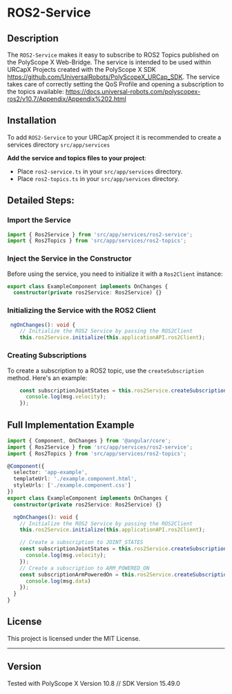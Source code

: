 # ROS2-Service

## Description
The `ROS2-Service` makes it easy to subscribe to ROS2 Topics published on the PolyScope X Web-Bridge. The service is intended to be used within URCapX Projects created with the PolyScope X SDK https://github.com/UniversalRobots/PolyScopeX_URCap_SDK. The service takes care of correctly setting the QoS Profile and opening a subscription to the topics available: https://docs.universal-robots.com/polyscopex-ros2/v10.7/Appendix/Appendix%202.html

## Installation
To add `ROS2-Service` to your URCapX project it is recommended to create a services directory `src/app/services`

 **Add the service and topics files to your project**:
   - Place `ros2-service.ts` in your `src/app/services` directory.
   - Place `ros2-topics.ts` in your `src/app/services` directory.


## Detailed Steps:
### Import the Service
```typescript
import { Ros2Service } from 'src/app/services/ros2-service';
import { Ros2Topics } from 'src/app/services/ros2-topics';
```
### Inject the Service in the Constructor
Before using the service, you need to initialize it with a `Ros2Client` instance:

```typescript
export class ExampleComponent implements OnChanges {
  constructor(private ros2Service: Ros2Service) {}
```
### Initializing the Service with the ROS2 Client
```typescript
 ngOnChanges(): void {
    // Initialize the ROS2 Service by passing the ROS2Client
    this.ros2Service.initialize(this.applicationAPI.ros2Client);
```
### Creating Subscriptions
To create a subscription to a ROS2 topic, use the `createSubscription` method. Here's an example:

```typescript
    const subscriptionJointStates = this.ros2Service.createSubscription(Ros2Topics.JOINT_STATES).subscribe((msg) => {
      console.log(msg.velocity);
    });
```
## Full Implementation Example

```typescript
import { Component, OnChanges } from '@angular/core';
import { Ros2Service } from 'src/app/services/ros2-service';
import { Ros2Topics } from 'src/app/services/ros2-topics';

@Component({
  selector: 'app-example',
  templateUrl: './example.component.html',
  styleUrls: ['./example.component.css']
})
export class ExampleComponent implements OnChanges {
  constructor(private ros2Service: Ros2Service) {}

  ngOnChanges(): void {
    // Initialize the ROS2 Service by passing the ROS2Client
    this.ros2Service.initialize(this.applicationAPI.ros2Client);

    // Create a subscription to JOINT_STATES
    const subscriptionJointStates = this.ros2Service.createSubscription(Ros2Topics.JOINT_STATES).subscribe((msg) => {
      console.log(msg.velocity);
    });
    // Create a subscription to ARM_POWERED_ON
    const subscriptionArmPoweredOn = this.ros2Service.createSubscription(Ros2Topics.ARM_POWERED_ON).subscribe((msg) => {
      console.log(msg.data)
    });
  }
}
```

## License
This project is licensed under the MIT License.

---

## Version
Tested with PolyScope X Version 10.8 // SDK Version 15.49.0
